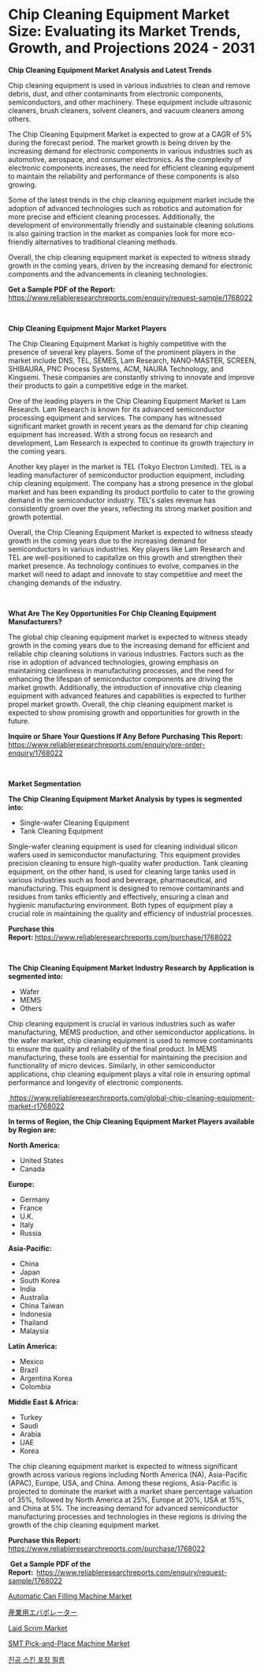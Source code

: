 <p><h1>Chip Cleaning Equipment Market Size: Evaluating its Market Trends, Growth, and Projections 2024 - 2031</h1></p><p><strong>Chip Cleaning Equipment Market Analysis and Latest Trends</strong></p>
<p><p>Chip cleaning equipment is used in various industries to clean and remove debris, dust, and other contaminants from electronic components, semiconductors, and other machinery. These equipment include ultrasonic cleaners, brush cleaners, solvent cleaners, and vacuum cleaners among others.</p><p>The Chip Cleaning Equipment Market is expected to grow at a CAGR of 5% during the forecast period. The market growth is being driven by the increasing demand for electronic components in various industries such as automotive, aerospace, and consumer electronics. As the complexity of electronic components increases, the need for efficient cleaning equipment to maintain the reliability and performance of these components is also growing.</p><p>Some of the latest trends in the chip cleaning equipment market include the adoption of advanced technologies such as robotics and automation for more precise and efficient cleaning processes. Additionally, the development of environmentally friendly and sustainable cleaning solutions is also gaining traction in the market as companies look for more eco-friendly alternatives to traditional cleaning methods.</p><p>Overall, the chip cleaning equipment market is expected to witness steady growth in the coming years, driven by the increasing demand for electronic components and the advancements in cleaning technologies.</p></p>
<p><strong>Get a Sample PDF of the Report:&nbsp;</strong> <a href="https://www.reliableresearchreports.com/enquiry/request-sample/1768022">https://www.reliableresearchreports.com/enquiry/request-sample/1768022</a></p>
<p>&nbsp;</p>
<p><strong>Chip Cleaning Equipment Major Market Players</strong></p>
<p><p>The Chip Cleaning Equipment Market is highly competitive with the presence of several key players. Some of the prominent players in the market include DNS, TEL, SEMES, Lam Research, NANO-MASTER, SCREEN, SHIBAURA, PNC Process Systems, ACM, NAURA Technology, and Kingsemi. These companies are constantly striving to innovate and improve their products to gain a competitive edge in the market.</p><p>One of the leading players in the Chip Cleaning Equipment Market is Lam Research. Lam Research is known for its advanced semiconductor processing equipment and services. The company has witnessed significant market growth in recent years as the demand for chip cleaning equipment has increased. With a strong focus on research and development, Lam Research is expected to continue its growth trajectory in the coming years.</p><p>Another key player in the market is TEL (Tokyo Electron Limited). TEL is a leading manufacturer of semiconductor production equipment, including chip cleaning equipment. The company has a strong presence in the global market and has been expanding its product portfolio to cater to the growing demand in the semiconductor industry. TEL's sales revenue has consistently grown over the years, reflecting its strong market position and growth potential.</p><p>Overall, the Chip Cleaning Equipment Market is expected to witness steady growth in the coming years due to the increasing demand for semiconductors in various industries. Key players like Lam Research and TEL are well-positioned to capitalize on this growth and strengthen their market presence. As technology continues to evolve, companies in the market will need to adapt and innovate to stay competitive and meet the changing demands of the industry.</p></p>
<p>&nbsp;</p>
<p><strong>What Are The Key Opportunities For Chip Cleaning Equipment Manufacturers?</strong></p>
<p><p>The global chip cleaning equipment market is expected to witness steady growth in the coming years due to the increasing demand for efficient and reliable chip cleaning solutions in various industries. Factors such as the rise in adoption of advanced technologies, growing emphasis on maintaining cleanliness in manufacturing processes, and the need for enhancing the lifespan of semiconductor components are driving the market growth. Additionally, the introduction of innovative chip cleaning equipment with advanced features and capabilities is expected to further propel market growth. Overall, the chip cleaning equipment market is expected to show promising growth and opportunities for growth in the future.</p></p>
<p><strong>Inquire or Share Your Questions If Any Before Purchasing This Report:</strong> <a href="https://www.reliableresearchreports.com/enquiry/pre-order-enquiry/1768022">https://www.reliableresearchreports.com/enquiry/pre-order-enquiry/1768022</a></p>
<p>&nbsp;</p>
<p><strong>Market Segmentation</strong></p>
<p><strong>The Chip Cleaning Equipment Market Analysis by types is segmented into:</strong></p>
<p><ul><li>Single-wafer Cleaning Equipment</li><li>Tank Cleaning Equipment</li></ul></p>
<p><p>Single-wafer cleaning equipment is used for cleaning individual silicon wafers used in semiconductor manufacturing. This equipment provides precision cleaning to ensure high-quality wafer production. Tank cleaning equipment, on the other hand, is used for cleaning large tanks used in various industries such as food and beverage, pharmaceutical, and manufacturing. This equipment is designed to remove contaminants and residues from tanks efficiently and effectively, ensuring a clean and hygienic manufacturing environment. Both types of equipment play a crucial role in maintaining the quality and efficiency of industrial processes.</p></p>
<p><strong>Purchase this Report:&nbsp;</strong><a href="https://www.reliableresearchreports.com/purchase/1768022">https://www.reliableresearchreports.com/purchase/1768022</a></p>
<p>&nbsp;</p>
<p><strong>The Chip Cleaning Equipment Market Industry Research by Application is segmented into:</strong></p>
<p><ul><li>Wafer</li><li>MEMS</li><li>Others</li></ul></p>
<p><p>Chip cleaning equipment is crucial in various industries such as wafer manufacturing, MEMS production, and other semiconductor applications. In the wafer market, chip cleaning equipment is used to remove contaminants to ensure the quality and reliability of the final product. In MEMS manufacturing, these tools are essential for maintaining the precision and functionality of micro devices. Similarly, in other semiconductor applications, chip cleaning equipment plays a vital role in ensuring optimal performance and longevity of electronic components.</p></p>
<p><a href="https://www.reliableresearchreports.com/global-chip-cleaning-equipment-market-r1768022">&nbsp;https://www.reliableresearchreports.com/global-chip-cleaning-equipment-market-r1768022</a></p>
<p><strong>In terms of Region, the Chip Cleaning Equipment Market Players available by Region are:</strong></p>
<p>
    <p> <strong> North America: </strong>
        <ul>
            <li>United States</li>
            <li>Canada</li>
        </ul>
        </p> 
    <p> <strong> Europe: </strong>
        <ul>
            <li>Germany</li>
            <li>France</li>
            <li>U.K.</li>
            <li>Italy</li>
            <li>Russia</li>
        </ul>
        </p> 
    <p> <strong> Asia-Pacific: </strong>
        <ul>
            <li>China</li>
            <li>Japan</li>
            <li>South Korea</li>
            <li>India</li>
            <li>Australia</li>
            <li>China Taiwan</li>
            <li>Indonesia</li>
            <li>Thailand</li>
            <li>Malaysia</li>
        </ul>
        </p> 
    <p> <strong> Latin America: </strong>
        <ul>
            <li>Mexico</li>
            <li>Brazil</li>
            <li>Argentina Korea</li>
            <li>Colombia</li>
        </ul>
        </p> 
    <p> <strong> Middle East & Africa: </strong>
        <ul>
            <li>Turkey</li>
            <li>Saudi</li>
            <li>Arabia</li>
            <li>UAE</li>
            <li>Korea</li>
        </ul>
    </p>
    </p>
<p><p>The chip cleaning equipment market is expected to witness significant growth across various regions including North America (NA), Asia-Pacific (APAC), Europe, USA, and China. Among these regions, Asia-Pacific is projected to dominate the market with a market share percentage valuation of 35%, followed by North America at 25%, Europe at 20%, USA at 15%, and China at 5%. The increasing demand for advanced semiconductor manufacturing processes and technologies in these regions is driving the growth of the chip cleaning equipment market.</p></p>
<p><strong>Purchase this Report: </strong><a href="https://www.reliableresearchreports.com/purchase/1768022">https://www.reliableresearchreports.com/purchase/1768022</a></p>
<p>&nbsp;<strong>Get a Sample PDF of the Report:&nbsp;&nbsp;</strong><a href="https://www.reliableresearchreports.com/enquiry/request-sample/1768022">https://www.reliableresearchreports.com/enquiry/request-sample/1768022</a></p>
<p><strong></strong></p>
<p><p><a href="https://view.publitas.com/reportprime-1/automatic-can-filling-machine-market-size-market-outlook-and-market-forecast-2024-to-2031/">Automatic Can Filling Machine Market</a></p><p><a href="https://github.com/zekaoe592392/Market-Research-Report-List-1/blob/main/120436840299.md">産業用エバポレーター</a></p><p><a href="https://issuu.com/reportprime-2/docs/laid-scrim-market-size-2030.pptx">Laid Scrim Market</a></p><p><a href="https://github.com/Sherrillcrooksxa8i18ucf2m/Market-Research-Report-List-2/blob/main/smt-pick-and-place-machine-market.md">SMT Pick-and-Place Machine Market</a></p><p><a href="https://github.com/fredrickeglers/Market-Research-Report-List-1/blob/main/423659738046.md">진공 스킨 포장 필름</a></p></p>